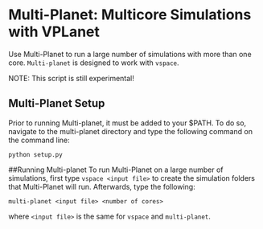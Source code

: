 # Multi-Planet: Multicore Simulations with VPLanet

Use Multi-Planet to run a large number of simulations with more than one core. `Multi-planet` is designed to work with `vspace`.

NOTE: This script is still experimental!

## Multi-Planet Setup

Prior to running Multi-planet, it must be added to your $PATH. To do so, navigate to the multi-planet directory and type the following command on the command line:
```
python setup.py
```

##Running Multi-planet
To run Multi-Planet on a large number of simulations, first type  `vspace <input file>` to create the simulation folders that Multi-Planet will run. Afterwards, type the following:
```
multi-planet <input file> <number of cores>
```
where `<input file>` is the same for `vspace` and `multi-planet`.
